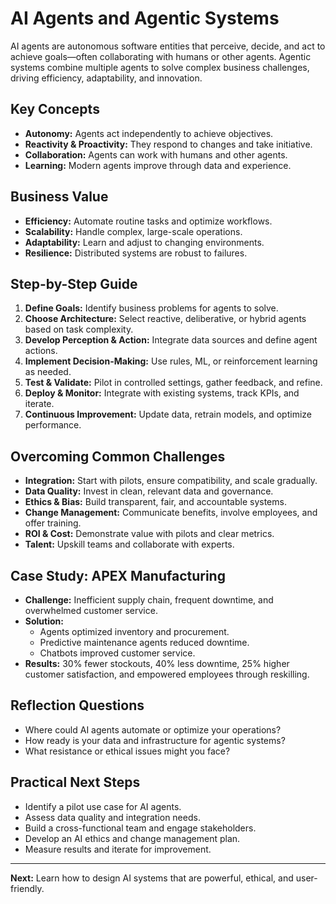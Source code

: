 # AI Agents and Agentic Systems

AI agents are autonomous software entities that perceive, decide, and act to achieve goals—often collaborating with humans or other agents. Agentic systems combine multiple agents to solve complex business challenges, driving efficiency, adaptability, and innovation.

## Key Concepts
- **Autonomy:** Agents act independently to achieve objectives.
- **Reactivity & Proactivity:** They respond to changes and take initiative.
- **Collaboration:** Agents can work with humans and other agents.
- **Learning:** Modern agents improve through data and experience.

## Business Value
- **Efficiency:** Automate routine tasks and optimize workflows.
- **Scalability:** Handle complex, large-scale operations.
- **Adaptability:** Learn and adjust to changing environments.
- **Resilience:** Distributed systems are robust to failures.

## Step-by-Step Guide
1. **Define Goals:** Identify business problems for agents to solve.
2. **Choose Architecture:** Select reactive, deliberative, or hybrid agents based on task complexity.
3. **Develop Perception & Action:** Integrate data sources and define agent actions.
4. **Implement Decision-Making:** Use rules, ML, or reinforcement learning as needed.
5. **Test & Validate:** Pilot in controlled settings, gather feedback, and refine.
6. **Deploy & Monitor:** Integrate with existing systems, track KPIs, and iterate.
7. **Continuous Improvement:** Update data, retrain models, and optimize performance.

## Overcoming Common Challenges
- **Integration:** Start with pilots, ensure compatibility, and scale gradually.
- **Data Quality:** Invest in clean, relevant data and governance.
- **Ethics & Bias:** Build transparent, fair, and accountable systems.
- **Change Management:** Communicate benefits, involve employees, and offer training.
- **ROI & Cost:** Demonstrate value with pilots and clear metrics.
- **Talent:** Upskill teams and collaborate with experts.

## Case Study: APEX Manufacturing
- **Challenge:** Inefficient supply chain, frequent downtime, and overwhelmed customer service.
- **Solution:**
  - Agents optimized inventory and procurement.
  - Predictive maintenance agents reduced downtime.
  - Chatbots improved customer service.
- **Results:** 30% fewer stockouts, 40% less downtime, 25% higher customer satisfaction, and empowered employees through reskilling.

## Reflection Questions
- Where could AI agents automate or optimize your operations?
- How ready is your data and infrastructure for agentic systems?
- What resistance or ethical issues might you face?

## Practical Next Steps
- Identify a pilot use case for AI agents.
- Assess data quality and integration needs.
- Build a cross-functional team and engage stakeholders.
- Develop an AI ethics and change management plan.
- Measure results and iterate for improvement.

---
**Next:** Learn how to design AI systems that are powerful, ethical, and user-friendly.